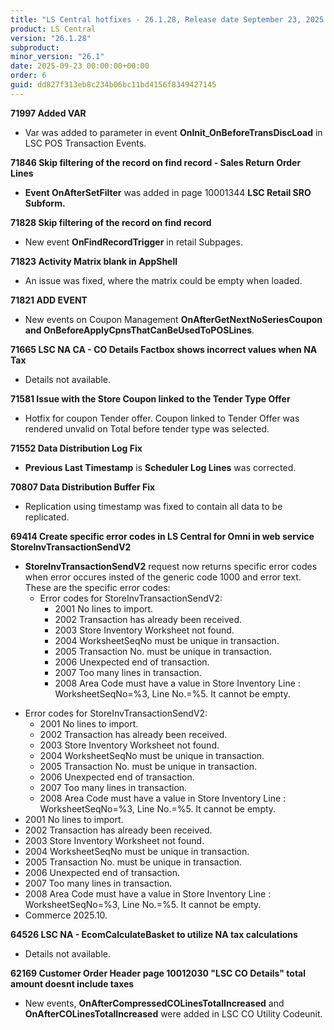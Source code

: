 ```yaml
---
title: "LS Central hotfixes - 26.1.28, Release date September 23, 2025 - Hotfixes"
product: LS Central
version: "26.1.28"
subproduct: 
minor_version: "26.1"
date: 2025-09-23 00:00:00+00:00
order: 6
guid: dd827f313eb8c234b06bc11bd4156f8349427145
---
```


<strong>71997 Added VAR</strong><ul><li>Var was added to parameter in event <b>OnInit_OnBeforeTransDiscLoad</b> in LSC POS Transaction Events.</li></ul>
<strong>71846 Skip filtering of the record on find record - Sales Return Order Lines</strong><ul><li><b>Event OnAfterSetFilter</b> was added in page 10001344 <b>LSC Retail SRO Subform.</b></li></ul>
<strong>71828 Skip filtering of the record on find record</strong><ul><li>New event <b>OnFindRecordTrigger</b> in retail Subpages.</li></ul>
<strong>71823 Activity Matrix blank in AppShell</strong><ul><li>An issue was fixed, where the matrix could be empty when loaded.</li></ul>
<strong>71821 ADD EVENT</strong><ul><li>New events on Coupon Management <b>OnAfterGetNextNoSeriesCoupon and OnBeforeApplyCpnsThatCanBeUsedToPOSLines</b>.</li></ul>
<strong>71665 LSC NA CA - CO Details Factbox shows incorrect values when NA Tax</strong><ul><li>Details not available.</li></ul>
<strong>71581 Issue with the Store Coupon linked to the Tender Type Offer</strong><ul><li>Hotfix for coupon Tender offer. Coupon linked to Tender Offer was rendered unvalid on Total before tender type was selected.</li></ul>
<strong>71552 Data Distribution Log Fix</strong><ul><li><b>Previous Last Timestamp</b> is <b>Scheduler Log Lines</b> was corrected.</li></ul>
<strong>70807 Data Distribution Buffer Fix</strong><ul><li>Replication using timestamp was fixed to contain all data to be replicated.</li></ul>
<strong>69414 Create specific error codes in LS Central for Omni in web service StoreInvTransactionSendV2</strong><ul><li><b>StoreInvTransactionSendV2</b> request now returns specific error codes when error occures insted of the generic code 1000 and error text. These are the specific error codes:<ul><li>Error codes for StoreInvTransactionSendV2:<ul><li>2001  No lines to import.</li><li>2002  Transaction has already been received.</li><li>2003  Store Inventory Worksheet not found.</li><li>2004  WorksheetSeqNo must be unique in transaction.</li><li>2005  Transaction No. must be unique in transaction.</li><li>2006  Unexpected end of transaction.</li><li>2007  Too many lines in transaction.</li><li>2008  Area Code must have a value in Store Inventory Line : WorksheetSeqNo=%3, Line No.=%5. It cannot be empty.</li></ul></li></ul></li>
<li>Error codes for StoreInvTransactionSendV2:<ul><li>2001  No lines to import.</li><li>2002  Transaction has already been received.</li><li>2003  Store Inventory Worksheet not found.</li><li>2004  WorksheetSeqNo must be unique in transaction.</li><li>2005  Transaction No. must be unique in transaction.</li><li>2006  Unexpected end of transaction.</li><li>2007  Too many lines in transaction.</li><li>2008  Area Code must have a value in Store Inventory Line : WorksheetSeqNo=%3, Line No.=%5. It cannot be empty.</li></ul></li>
<li>2001  No lines to import.</li>
<li>2002  Transaction has already been received.</li>
<li>2003  Store Inventory Worksheet not found.</li>
<li>2004  WorksheetSeqNo must be unique in transaction.</li>
<li>2005  Transaction No. must be unique in transaction.</li>
<li>2006  Unexpected end of transaction.</li>
<li>2007  Too many lines in transaction.</li>
<li>2008  Area Code must have a value in Store Inventory Line : WorksheetSeqNo=%3, Line No.=%5. It cannot be empty.</li>
<li>Commerce 2025.10.</li></ul>
<strong>64526 LSC NA - EcomCalculateBasket to utilize NA tax calculations</strong><ul><li>Details not available.</li></ul>
<strong>62169 Customer Order Header page 10012030 "LSC CO Details" total amount doesnt include taxes</strong><ul><li>
<p>New events, <b>OnAfterCompressedCOLinesTotalIncreased</b> and <b>OnAfterCOLinesTotalIncreased</b> were added in LSC CO Utility Codeunit.</p>
</li></ul>
